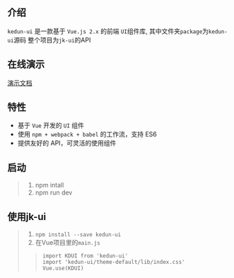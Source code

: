 ## 介绍

`kedun-ui` 是一款基于 `Vue.js 2.x` 的前端 `UI`组件库, 其中文件夹`package`为`kedun-ui`源码
整个项目为`jk-ui`的API

## 在线演示

[演示文档](https://riverscoder.github.io/npm-sources/dist/index.html)

## 特性

- 基于 `Vue` 开发的 `UI` 组件
- 使用 `npm + webpack + babel` 的工作流，支持 ES6
- 提供友好的 API，可灵活的使用组件

## 启动
>1. npm intall
>2. npm run dev

## 使用jk-ui
>1. `npm install --save kedun-ui`
>2. 在Vue项目里的`main.js`
>>`import KDUI from 'kedun-ui'`<br/>
>>`import 'kedun-ui/theme-default/lib/index.css'`<br/>
>>`Vue.use(KDUI)`

